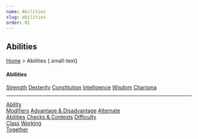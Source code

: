 ```yaml
---
name: Abilities
slug: abilities
order: 01
---
```

## Abilities
[Home](dm-operations-center) > Abilities  {.small-text}

#### Abilities
<div id="menu-container">
    <a href="strength">Strength</a>
    <a href="dexterity">Dexterity</a>
    <a href="constitution">Constitution</a>
    <a href="intelligence">Intelligence</a>
    <a href="wisdom">Wisdom</a>
    <a href="charisma">Charisma</a>
</div>
<hr/>
<div id="menu-container">
    <a href="ability-modifiers">Ability<br/> Modifiers</a>
    <a href="advantage-and-disadvantage">Advantage & Disadvantage</a>
    <a href="alternate-abilities">Alternate<br/> Abilities</a>
    <a href="checks-and-contests">Checks & Contests</a>
    <a href="difficulty-class">Difficulty<br/> Class</a>
    <a href="working-together">Working<br/> Together</a>
</div>


